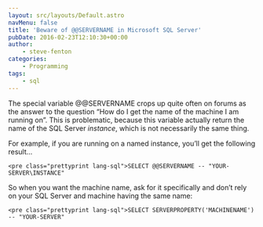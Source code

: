 ```yaml
---
layout: src/layouts/Default.astro
navMenu: false
title: 'Beware of @@SERVERNAME in Microsoft SQL Server'
pubDate: 2016-02-23T12:10:30+00:00
author:
    - steve-fenton
categories:
    - Programming
tags:
    - sql
---
```


The special variable @@SERVERNAME crops up quite often on forums as the answer to the question “How do I get the name of the machine I am running on”. This is problematic, because this variable actually return the name of the SQL Server *instance*, which is not necessarily the same thing.

For example, if you are running on a named instance, you’ll get the following result…

```
<pre class="prettyprint lang-sql">SELECT @@SERVERNAME -- "YOUR-SERVER\INSTANCE"
```
So when you want the machine name, ask for it specifically and don’t rely on your SQL Server and machine having the same name:

```
<pre class="prettyprint lang-sql">SELECT SERVERPROPERTY('MACHINENAME') -- "YOUR-SERVER"
```